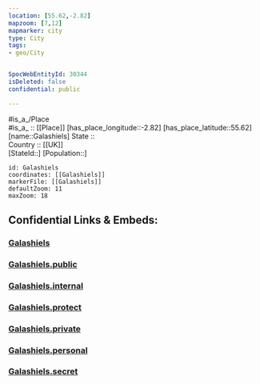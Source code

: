 ```yaml
---
location: [55.62,-2.82] 
mapzoom: [7,12] 
mapmarker: city 
type: City
tags:
- geo/City


SpocWebEntityId: 30344
isDeleted: false
confidential: public

---
```

#is_a_/Place  
#is_a_ :: [[Place]] 
[has_place_longitude::-2.82] 
[has_place_latitude::55.62] 
[name::Galashiels] 
State ::  
Country :: [[UK]]  
[StateId::] 
[Population::] 



```leaflet
id: Galashiels
coordinates: [[Galashiels]] 
markerFile: [[Galashiels]] 
defaultZoom: 11 
maxZoom: 18
```


## Confidential Links & Embeds: 

### [Galashiels](/_Standards/Earth/Continent/Europe/Europe~North/UK/Scotland/counties~Scotland/Scottish_Borders/cities~Scottish_Borders/Galashiels.md) 

### [Galashiels.public](/_public/Earth/Continent/Europe/Europe~North/UK/Scotland/counties~Scotland/Scottish_Borders/cities~Scottish_Borders/Galashiels.public.md) 

### [Galashiels.internal](/_internal/Earth/Continent/Europe/Europe~North/UK/Scotland/counties~Scotland/Scottish_Borders/cities~Scottish_Borders/Galashiels.internal.md) 

### [Galashiels.protect](/_protect/Earth/Continent/Europe/Europe~North/UK/Scotland/counties~Scotland/Scottish_Borders/cities~Scottish_Borders/Galashiels.protect.md) 

### [Galashiels.private](/_private/Earth/Continent/Europe/Europe~North/UK/Scotland/counties~Scotland/Scottish_Borders/cities~Scottish_Borders/Galashiels.private.md) 

### [Galashiels.personal](/_personal/Earth/Continent/Europe/Europe~North/UK/Scotland/counties~Scotland/Scottish_Borders/cities~Scottish_Borders/Galashiels.personal.md) 

### [Galashiels.secret](/_secret/Earth/Continent/Europe/Europe~North/UK/Scotland/counties~Scotland/Scottish_Borders/cities~Scottish_Borders/Galashiels.secret.md)


